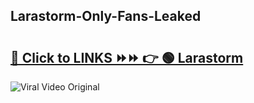 
 ## Larastorm-Only-Fans-Leaked

# <h2><a href="https://clipsfans.com/Larastorm&ref=git">🔗 Click to LINKS ⏩⏩ 👉 🟢 Larastorm </a></h2>

<a href="https://clipsfans.com/Larastorm&ref=git" rel="nofollow" data-target="animated-image.originalLink"><img src="https://i.ibb.co.com/xMMVF88/686577567.gif" alt="Viral Video Original" style="max-width: 100%; display: inline-block;" data-target="animated-image.originalImage"></a>
